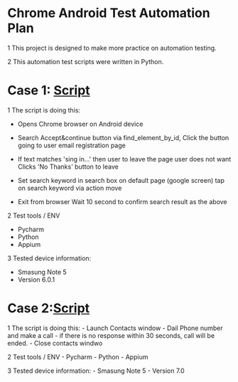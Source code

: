 # Chrome Android Test Automation Plan


1  This project is designed to make more practice on automation testing.

2  This automation test scripts were written in Python.

#  Case 1: [Script](../src/TestScript_1.py)

1  The script is doing this:

   - Opens Chrome browser on Android device
   - Search Accept&continue button via find_element_by_id,
     Click the button going to user email registration page
   - If text matches 'sing in...' then user to leave the page user does not want
     Clicks 'No Thanks' button to leave
  
   - Set search keyword in search box on default page (google screen)
     tap on search keyword via action move
     
   - Exit from browser
     Wait 10 second to confirm search result as the above
   
2 Test tools / ENV
   - Pycharm
   - Python
   - Appium   
   
3 Tested device information:
   - Smasung Note 5
   - Version 6.0.1

   
    
#  Case 2:[Script](../src/TestScript_Phone.py)
   
   1  The script is doing this:
      - Launch Contacts window
      - Dail Phone number and make a call
      - if there is no response within 30 seconds, call will be ended.
      - Close contacts windwo
   
    
   2 Test tools / ENV
     - Pycharm
     - Python
     - Appium   
   
   3 Tested device information:
     - Smasung Note 5
     - Version 7.0  
   
